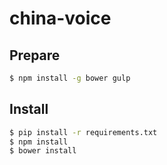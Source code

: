 china-voice
===========

Prepare
-------

```Bash
$ npm install -g bower gulp
```


Install
-------

```Bash
$ pip install -r requirements.txt
$ npm install
$ bower install
```
